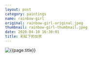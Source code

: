```yaml
---
layout: post
category: paintings
name: rainbow-girl
original: rainbow-girl-original.jpeg
thumbnail: rainbow-girl-thumbnail.jpeg
date: 2020-04-10 16:38:01
title: 彩虹下的女孩
---
```


![{{page.title}}](/gallery/{{page.category}}/{{page.original}})
